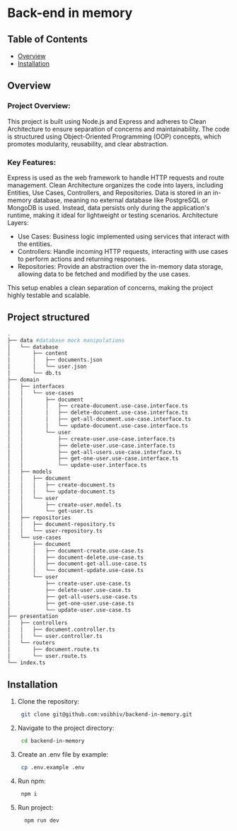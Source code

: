 # Back-end in memory

## Table of Contents

- [Overview](#overview)
- [Installation](#installation)

## Overview

### Project Overview:
This project is built using Node.js and Express and adheres to Clean Architecture to ensure separation of concerns and maintainability. The code is structured using Object-Oriented Programming (OOP) concepts, which promotes modularity, reusability, and clear abstraction.

### Key Features:

Express is used as the web framework to handle HTTP requests and route management.
Clean Architecture organizes the code into layers, including Entities, Use Cases, Controllers, and Repositories.
Data is stored in an in-memory database, meaning no external database like PostgreSQL or MongoDB is used. Instead, data persists only during the application's runtime, making it ideal for lightweight or testing scenarios.
Architecture Layers:

- Use Cases: Business logic implemented using services that interact with the entities.
- Controllers: Handle incoming HTTP requests, interacting with use cases to perform actions and returning responses.
- Repositories: Provide an abstraction over the in-memory data storage, allowing data to be fetched and modified by the use cases.

This setup enables a clean separation of concerns, making the project highly testable and scalable.

## Project structured

```bash
.
├── data #database mock manipulations
│   └── database
│       ├── content
│       │   ├── documents.json
│       │   └── user.json
│       └── db.ts
├── domain
│   ├── interfaces
│   │   └── use-cases
│   │       ├── document
│   │       │   ├── create-document.use-case.interface.ts
│   │       │   ├── delete-document.use-case.interface.ts
│   │       │   ├── get-all-document.use-case.interface.ts
│   │       │   └── update-document.use-case.interface.ts
│   │       └── user
│   │           ├── create-user.use-case.interface.ts
│   │           ├── delete-user.use-case.interface.ts
│   │           ├── get-all-users.use-case.interface.ts
│   │           ├── get-one-user.use-case.interface.ts
│   │           └── update-user.interface.ts
│   ├── models
│   │   ├── document
│   │   │   ├── create-document.ts
│   │   │   └── update-document.ts
│   │   └── user
│   │       ├── create-user.model.ts
│   │       └── get-user.ts
│   ├── repositories
│   │   ├── document-repository.ts
│   │   └── user-repository.ts
│   └── use-cases
│       ├── document
│       │   ├── document-create.use-case.ts
│       │   ├── document-delete.use-case.ts
│       │   ├── document-get-all.use-case.ts
│       │   └── document-update.use-case.ts
│       └── user
│           ├── create-user.use-case.ts
│           ├── delete-user.use-case.ts
│           ├── get-all-users.use-case.ts
│           ├── get-one-user.use-case.ts
│           └── update-user.use-case.ts
├── presentation
│   ├── controllers
│   │   ├── document.controller.ts
│   │   └── user.controller.ts
│   └── routers
│       ├── document.route.ts
│       └── user.route.ts
└── index.ts
```

## Installation

1. Clone the repository:

   ```bash
    git clone git@github.com:voibhiv/backend-in-memory.git
   ```

2. Navigate to the project directory:

   ```bash
    cd backend-in-memory
   ```

3. Create an .env file by example:

   ```bash
    cp .env.example .env
   ```

4. Run npm:
   ```bash
    npm i
   ```

4. Run project:
    ```bash
      npm run dev
    ```
